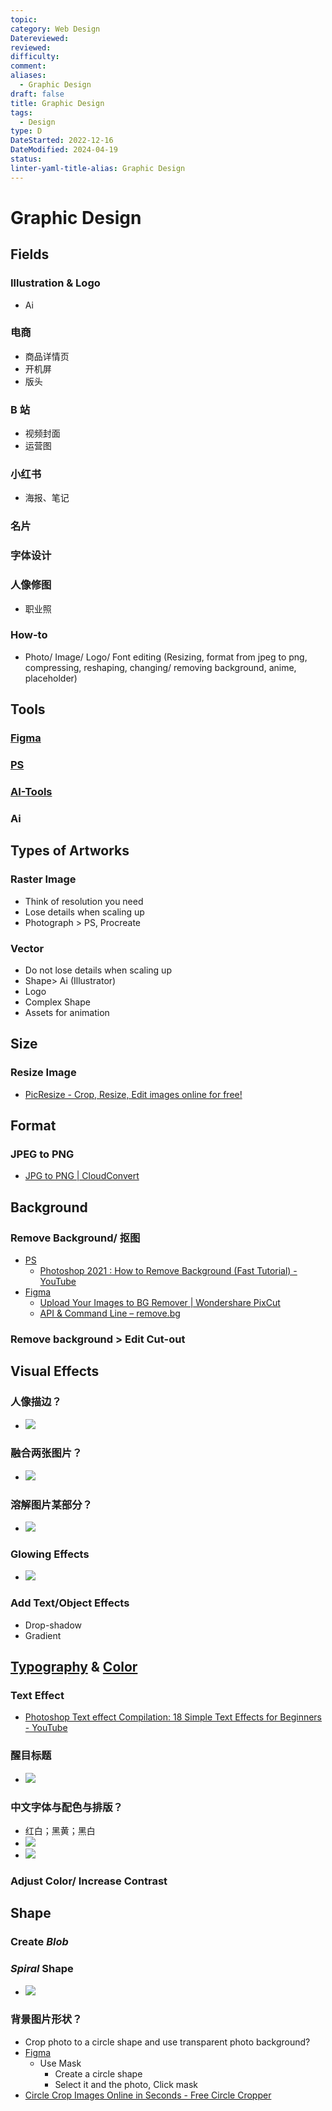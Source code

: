```yaml
---
topic: 
category: Web Design
Datereviewed: 
reviewed: 
difficulty: 
comment: 
aliases:
  - Graphic Design
draft: false
title: Graphic Design
tags:
  - Design
type: D
DateStarted: 2022-12-16
DateModified: 2024-04-19
status: 
linter-yaml-title-alias: Graphic Design
---
```


# Graphic Design

## Fields

### Illustration & Logo

- Ai

### 电商

- 商品详情页
- 开机屏
- 版头

### B 站

- 视频封面
- 运营图

### 小红书

- 海报、笔记

### 名片

### 字体设计

### 人像修图

- 职业照

### How-to

- Photo/ Image/ Logo/ Font editing (Resizing, format from jpeg to png, compressing, reshaping, changing/ removing background, anime, placeholder)

## Tools

### [Figma](Figma.md)

### [PS](PS.md)

### [AI-Tools](AI-Tools)

### Ai

## Types of Artworks

### Raster Image

- Think of resolution you need
- Lose details when scaling up
- Photograph > PS, Procreate

### Vector

- Do not lose details when scaling up
- Shape> Ai (Illustrator)
- Logo
- Complex Shape
- Assets for animation

## Size

### Resize Image

- [PicResize - Crop, Resize, Edit images online for free!](https://picresize.com/en/results)

## Format

### JPEG to PNG

- [JPG to PNG | CloudConvert](https://cloudconvert.com/jpg-to-png)

## Background

### Remove Background/ 抠图

- [PS](PS.md)
  - [Photoshop 2021 : How to Remove Background (Fast Tutorial) - YouTube](https://www.youtube.com/watch?v=8zx9i_Ut1Gk)
- [Figma](Figma.md)
  - [Upload Your Images to BG Remover | Wondershare PixCut](https://pixcut.wondershare.com/upload.html)
  - [API & Command Line – remove.bg](https://www.remove.bg/tools-api/api-commandline)

### Remove background > Edit Cut-out

## Visual Effects

### 人像描边？

- ![](https://cdn.jsdelivr.net/gh/jenniferwonder/bimg/web-design/影视飓风-Typo,shape-and-visual-effects.png)

### 融合两张图片？

- ![](https://cdn.jsdelivr.net/gh/jenniferwonder/bimg/web-design/Blending-Effects.png)

### 溶解图片某部分？

- ![](https://cdn.jsdelivr.net/gh/jenniferwonder/bimg/web-design/Disolve-Effects.png)

### Glowing Effects

- ![](https://cdn.jsdelivr.net/gh/jenniferwonder/bimg/web-design/Glowing-Effects.png)

### Add Text/Object Effects

- Drop-shadow
- Gradient

## [Typography](Typography.md) & [Color](Color.md)

### Text Effect

- [Photoshop Text effect Compilation: 18 Simple Text Effects for Beginners - YouTube](https://www.youtube.com/watch?v=Z8DehBmFqLc)

### 醒目标题

- ![](https://cdn.jsdelivr.net/gh/jenniferwonder/bimg/web-design/EF-Typo.png)

### 中文字体与配色与排版？

- 红白；黑黄；黑白
- ![](https://cdn.jsdelivr.net/gh/jenniferwonder/bimg/web-design/Cover-Color-ZH.png)
- ![](https://cdn.jsdelivr.net/gh/jenniferwonder/bimg/web-design/Cover-Layout-Compare.png)

### Adjust Color/ Increase Contrast

## Shape

### Create _Blob_

### _Spiral_ Shape

- ![](https://cdn.jsdelivr.net/gh/jenniferwonder/bimg/web-design/Shape-spiral.png)

### 背景图片形状？

- Crop photo to a circle shape and use transparent photo background?
- [Figma](Figma.md)
  - Use Mask
    - Create a circle shape
    - Select it and the photo, Click mask
- [Circle Crop Images Online in Seconds - Free Circle Cropper](https://www.fotor.com/features/circle-crop/)
